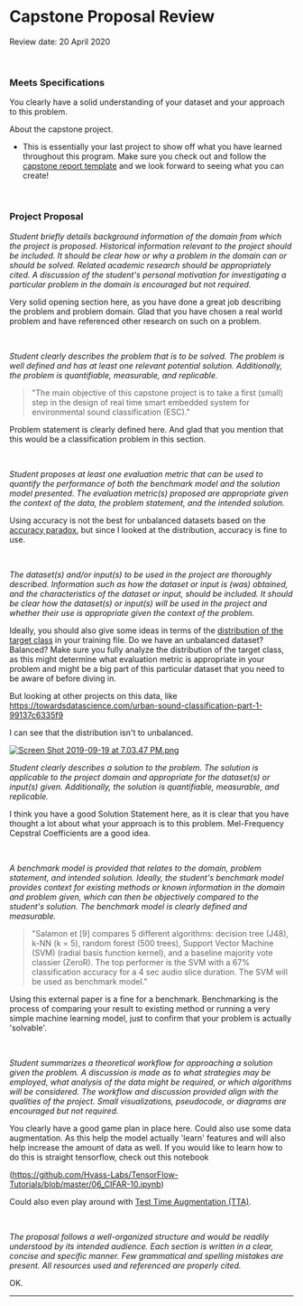 # Capstone Proposal Review

Review date: 20 April 2020

<br>

### Meets Specifications 

You clearly have a solid understanding of your dataset and your approach to this problem. 

About the capstone project.

- This is essentially your last project to show off what you have learned throughout this program. Make sure you check out and follow the [capstone report template](https://github.com/udacity/machine-learning/blob/master/projects/capstone/capstone_report_template.md) and we look forward to seeing what you can create!

<br>

### Project Proposal 

*Student briefly details background information of the domain from which the project is proposed. Historical information relevant to the project should be included. It should be clear how or why a problem in the domain can or should be solved. Related academic research should be appropriately cited. A discussion of the student's personal motivation for investigating a particular problem in the domain is encouraged but not required.*

Very solid opening section here, as you have done a great job describing the problem and problem domain. Glad that you have chosen a real world problem and have referenced other research on such on a problem.

<br>

*Student clearly describes the problem that is to be solved. The problem is well defined and has at least one relevant potential solution. Additionally, the problem is quantifiable, measurable, and replicable.* 

> "The main objective of this capstone project is to take a first (small) step in the design of real time smart embedded system for environmental sound classification (ESC)."

Problem statement is clearly defined here. And glad that you mention that this would be a classification problem in this section.

<br>

*Student proposes at least one evaluation metric that can be used to quantify the performance of both the benchmark model and the solution model presented. The evaluation metric(s) proposed are appropriate given the context of the data, the problem statement, and the intended solution.*

Using accuracy is not the best for unbalanced datasets based on the [accuracy paradox](https://en.wikipedia.org/wiki/Accuracy_paradox), but since I looked at the distribution, accuracy is fine to use.

<br>

*The dataset(s) and/or input(s) to be used in the project are thoroughly described. Information such as how the dataset or input is (was) obtained, and the characteristics of the dataset or input, should be included. It should be clear how the dataset(s) or input(s) will be used in the project and whether their use is appropriate given the context of the problem.*

Ideally, you should also give some ideas in terms of the [distribution of the target class](https://machinelearningmastery.com/tactics-to-combat-imbalanced-classes-in-your-machine-learning-dataset/) in your training file. Do we have an unbalanced dataset? Balanced? Make sure you fully analyze the distribution of the target class, as this might determine what evaluation metric is appropriate in your problem and might be a big part of this particular dataset that you need to be aware of before diving in. 

But looking at other projects on this data, like
https://towardsdatascience.com/urban-sound-classification-part-1-99137c6335f9

I can see that the distribution isn't to unbalanced. 

[![Screen Shot 2019-09-19 at 7.03.47 PM.png](https://udacity-reviews-uploads.s3.us-west-2.amazonaws.com/_attachments/19273/1568945041/Screen_Shot_2019-09-19_at_7.03.47_PM.png)](https://udacity-reviews-uploads.s3.us-west-2.amazonaws.com/_attachments/19273/1568945041/Screen_Shot_2019-09-19_at_7.03.47_PM.png)



*Student clearly describes a solution to the problem. The solution is applicable to the project domain and appropriate for the dataset(s) or input(s) given. Additionally, the solution is quantifiable, measurable, and replicable.*

I think you have a good Solution Statement here, as it is clear that you have thought a lot about what your approach is to this problem. Mel-Frequency Cepstral Coefficients are a good idea.

<br>

*A benchmark model is provided that relates to the domain, problem statement, and intended solution. Ideally, the student's benchmark model provides context for existing methods or known information in the domain and problem given, which can then be objectively compared to the student's solution. The benchmark model is clearly defined and measurable.*

> "Salamon et [9] compares 5 different algorithms: decision tree (J48), k-NN (k = 5), random forest (500 trees), Support Vector Machine (SVM) (radial basis function kernel), and a baseline majority vote classier (ZeroR). The top performer is the SVM with a 67% classification accuracy for a 4 sec audio slice duration. The SVM will be used as benchmark model."

Using this external paper is a fine for a benchmark. Benchmarking is the process of comparing your result to existing method or running a very simple machine learning model, just to confirm that your problem is actually 'solvable'.

<br>

*Student summarizes a theoretical workflow for approaching a solution given the problem. A discussion is made as to what strategies may be employed, what analysis of the data might be required, or which algorithms will be considered. The workflow and discussion provided align with the qualities of the project. Small visualizations, pseudocode, or diagrams are encouraged but not required.*

You clearly have a good game plan in place here. Could also use some data augmentation. As this help the model actually 'learn' features and will also help increase the amount of data as well. If you would like to learn how to do this is straight tensorflow, check out this notebook

(https://github.com/Hvass-Labs/TensorFlow-Tutorials/blob/master/06_CIFAR-10.ipynb)

Could also even play around with [Test Time Augmentation (TTA)](https://towardsdatascience.com/test-time-augmentation-tta-and-how-to-perform-it-with-keras-4ac19b67fb4d).

<br>

*The proposal follows a well-organized structure and would be readily understood by its intended audience. Each section is written in a clear, concise and specific manner. Few grammatical and spelling mistakes are present. All resources used and referenced are properly cited.*

OK.

---

